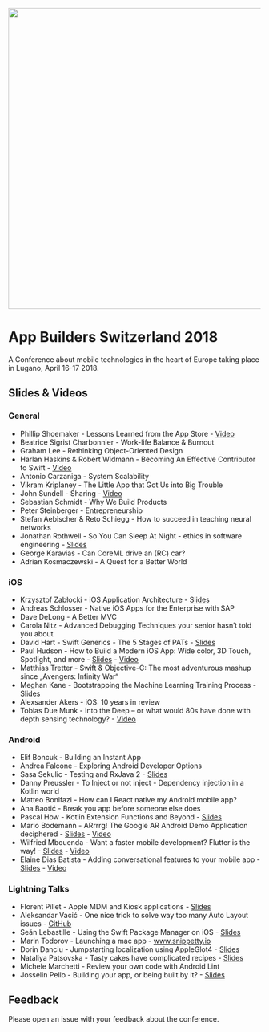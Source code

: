 <p align="center"><img src ="images/logo.png" width="600px"/></p>

# App Builders Switzerland 2018

A Conference about mobile technologies in the heart of Europe taking place in Lugano, April 16-17 2018.


## Slides & Videos

### General
- Phillip Shoemaker - Lessons Learned from the App Store - [Video](https://www.youtube.com/watch?v=tJeEuxn9mug)
- Beatrice Sigrist Charbonnier - Work-life Balance & Burnout
- Graham Lee - Rethinking Object-Oriented Design
- Harlan Haskins & Robert Widmann - Becoming An Effective Contributor to Swift - [Video](https://www.youtube.com/watch?v=oGJKsp-pZPk&feature=youtu.be)
- Antonio Carzaniga - System Scalability
- Vikram Kriplaney - The Little App that Got Us into Big Trouble
- John Sundell - Sharing - [Video](https://www.youtube.com/watch?v=_mQNwL8HkS0&feature=youtu.be)
- Sebastian Schmidt - Why We Build Products
- Peter Steinberger - Entrepreneurship
- Stefan Aebischer & Reto Schiegg - How to succeed in teaching neural networks
- Jonathan Rothwell - So You Can Sleep At Night - ethics in software engineering - [Slides](https://github.com/swissmobidevs/appbuilders18/blob/master/slides/So%20You%20Can%20Sleep%20At%20Night%20-%20AppBuilders.pdf)
- George Karavias - Can CoreML drive an (RC) car?
- Adrian Kosmaczewski - A Quest for a Better World

### iOS
- Krzysztof Zabłocki - iOS Application Architecture - [Slides](https://www.dropbox.com/s/ujwdi44ail8nuik/architecture.pdf?dl=0)
- Andreas Schlosser - Native iOS Apps for the Enterprise with SAP
- Dave DeLong - A Better MVC
- Carola Nitz - Advanced Debugging Techniques your senior hasn’t told you about
- David Hart - Swift Generics - The 5 Stages of PATs - [Slides](https://github.com/swissmobidevs/appbuilders18/blob/master/slides/Swift%20Generics.pdf)
- Paul Hudson - How to Build a Modern iOS App: Wide color, 3D Touch, Spotlight, and more - [Slides](https://speakerdeck.com/twostraws/building-a-modern-ios-app) - [Video](https://www.youtube.com/watch?v=gmc5gwMNzBE&feature=youtu.be)
- Matthias Tretter - Swift & Objective-C: The most adventurous mashup since „Avengers: Infinity War“
- Meghan Kane - Bootstrapping the Machine Learning Training Process - [Slides](https://www.dropbox.com/s/ujwdi44ail8nuik/architecture.pdf?dl=0)
- Alexsander Akers - iOS: 10 years in review
- Tobias Due Munk - Into the Deep – or what would 80s have done with depth sensing technology? - [Video](https://www.youtube.com/watch?v=SCOLRVVRDJk)

### Android
- Elif Boncuk - Building an Instant App
- Andrea Falcone - Exploring Android Developer Options
- Sasa Sekulic - Testing and RxJava 2 - [Slides](https://github.com/swissmobidevs/appbuilders18/blob/master/slides/RxJava2%20testing%20-%202018_04_16%20-%20for%20printing.pdf)
- Danny Preussler - To Inject or not inject - Dependency injection in a Kotlin world
- Matteo Bonifazi - How can I React native my Android mobile app?
- Ana Baotić - Break you app before someone else does
- Pascal How - Kotlin Extension Functions and Beyond - [Slides](https://github.com/swissmobidevs/appbuilders18/blob/master/slides/AppBuilders%20Switzerland%20Kotlin%20Extensions%20And%20Beyond.pdf)
- Mario Bodemann - ARrrrg! The Google AR Android Demo Application deciphered - [Slides](https://github.com/swissmobidevs/appbuilders18/blob/master/slides/%5BAppBuildersCH18📱🇨🇭%5D%20ARrrrrrggh%20.pdf) - [Video](https://www.youtube.com/watch?v=2FgbAko9c3k&feature=youtu.be)
- Wilfried Mbouenda - Want a faster mobile development? Flutter is the way! - [Slides](https://speakerdeck.com/willyshakes/want-a-faster-mobile-development-flutter-is-the-way) - [Video](https://www.youtube.com/watch?v=cdig-5vRQcs&feature=youtu.be)
- Elaine Dias Batista - Adding conversational features to your mobile app - [Slides](https://speakerdeck.com/elainedb/adding-conversational-features-to-your-mobile-app-1) - [Video](https://www.youtube.com/watch?v=IoNDy2Jooc0&feature=youtu.be)

### Lightning Talks
- Florent Pillet - Apple MDM and Kiosk applications - [Slides](https://github.com/swissmobidevs/appbuilders18/blob/master/slides/lightning_talk_MDM_kiosk_apps.pdf)
- Aleksandar Vacić - One nice trick to solve way too many Auto Layout issues - [GitHub](https://github.com/radianttap/AppBuilders2018-lightning-talk)
- Seán Lebastille - Using the Swift Package Manager on iOS - [Slides](https://github.com/swissmobidevs/appbuilders18/blob/master/slides/Using%20the%20Swift%20Package%20Manager%20on%20iOS.pdf)
- Marin Todorov - Launching a mac app - www.snippetty.io
- Dorin Danciu - Jumpstarting localization using AppleGlot4 - [Slides](https://github.com/swissmobidevs/appbuilders18/blob/master/slides/AppBuildersCH2018_LightningTalk_AppleGlot_DorinDanciu.pdf)
- Nataliya Patsovska - Tasty cakes have complicated recipes - [Slides](https://www.slideshare.net/NataliyaPatsovska/tasty-cakes-have-complicated-recipes-a-lightning-talk-from-app-builders-2018-by-nataliya-patsovska)
- Michele Marchetti - Review your own code with Android Lint
- Josselin Pello - Building your app, or being built by it? - [Slides](https://github.com/swissmobidevs/appbuilders18/blob/master/slides/AppBuilders_Josselin.compressed-1.pdf.pdf)


## Feedback

Please open an issue with your feedback about the conference.
